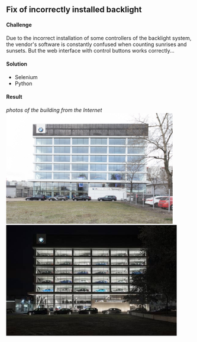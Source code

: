 <h2>Fix of incorrectly installed backlight</h2>

<h4>Сhallenge</h4>

Due to the incorrect installation of some controllers of the backlight system, the vendor's software is constantly confused when counting sunrises and sunsets. But the web interface with control buttons works correctly...
<br/>
<h4>Solution</h4>

- Selenium
- Python

<h4>Result</h4>

<i>photos of the building from the Internet</i>
<br/>
<img alt="Building_after sunrise" src="./demo_img/bmw_day.jpg" height="300" weight="400" />
<img alt="Building_after sunset" src="./demo_img/bmw_night.jpg" height="300" weight="400" />

